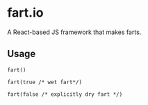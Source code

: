 # fart.io
A React-based JS framework that makes farts.

## Usage

`fart()`

`fart(true /* wet fart*/)`

`fart(false /* explicitly dry fart */)`
